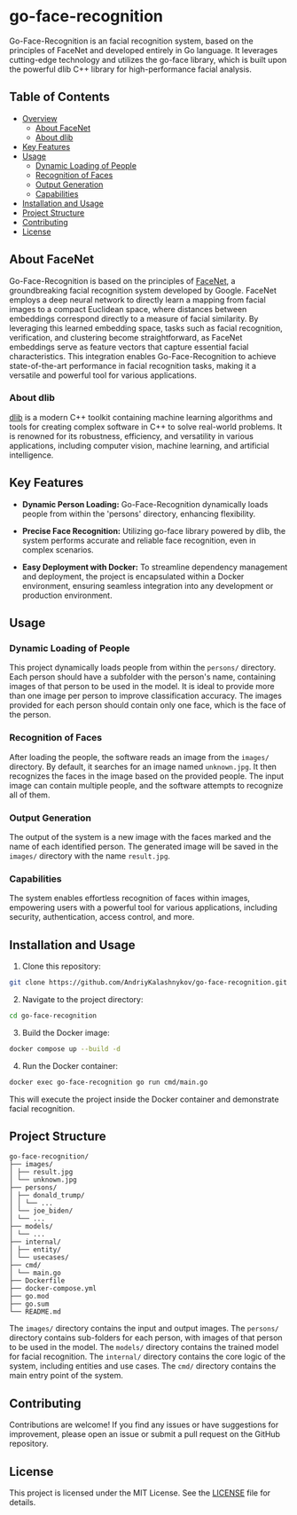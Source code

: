 # go-face-recognition

Go-Face-Recognition is an facial recognition system, based on the principles of FaceNet and developed entirely in Go language. It leverages cutting-edge technology and utilizes the go-face library, which is built upon the powerful dlib C++ library for high-performance facial analysis.

## Table of Contents

- [Overview](#overview)
  - [About FaceNet](#about-facenet)
  - [About dlib](#about-dlib)
- [Key Features](#key-features)
- [Usage](#usage)
  - [Dynamic Loading of People](#dynamic-loading-of-people)
  - [Recognition of Faces](#recognition-of-faces)
  - [Output Generation](#output-generation)
  - [Capabilities](#capabilities)
- [Installation and Usage](#installation-and-usage)
- [Project Structure](#project-structure)
- [Contributing](#contributing)
- [License](#license)

## About FaceNet

Go-Face-Recognition is based on the principles of [FaceNet](https://arxiv.org/abs/1503.03832), a groundbreaking facial recognition system developed by Google. FaceNet employs a deep neural network to directly learn a mapping from facial images to a compact Euclidean space, where distances between embeddings correspond directly to a measure of facial similarity. By leveraging this learned embedding space, tasks such as facial recognition, verification, and clustering become straightforward, as FaceNet embeddings serve as feature vectors that capture essential facial characteristics. This integration enables Go-Face-Recognition to achieve state-of-the-art performance in facial recognition tasks, making it a versatile and powerful tool for various applications.

### About dlib

[dlib](http://dlib.net/) is a modern C++ toolkit containing machine learning algorithms and tools for creating complex software in C++ to solve real-world problems. It is renowned for its robustness, efficiency, and versatility in various applications, including computer vision, machine learning, and artificial intelligence.

## Key Features

- **Dynamic Person Loading:** Go-Face-Recognition dynamically loads people from within the 'persons' directory, enhancing flexibility.

- **Precise Face Recognition:** Utilizing go-face library powered by dlib, the system performs accurate and reliable face recognition, even in complex scenarios.

- **Easy Deployment with Docker:** To streamline dependency management and deployment, the project is encapsulated within a Docker environment, ensuring seamless integration into any development or production environment.

## Usage

### Dynamic Loading of People

This project dynamically loads people from within the `persons/` directory. Each person should have a subfolder with the person's name, containing images of that person to be used in the model. It is ideal to provide more than one image per person to improve classification accuracy. The images provided for each person should contain only one face, which is the face of the person.

### Recognition of Faces

After loading the people, the software reads an image from the `images/` directory. By default, it searches for an image named `unknown.jpg`. It then recognizes the faces in the image based on the provided people. The input image can contain multiple people, and the software attempts to recognize all of them.

### Output Generation

The output of the system is a new image with the faces marked and the name of each identified person. The generated image will be saved in the `images/` directory with the name `result.jpg`.

### Capabilities

The system enables effortless recognition of faces within images, empowering users with a powerful tool for various applications, including security, authentication, access control, and more.

## Installation and Usage

1. Clone this repository:

```bash
git clone https://github.com/AndriyKalashnykov/go-face-recognition.git
```

2. Navigate to the project directory:

```bash
cd go-face-recognition
```

3. Build the Docker image:

```bash
docker compose up --build -d
```

4. Run the Docker container:

```bash
docker exec go-face-recognition go run cmd/main.go
```

This will execute the project inside the Docker container and demonstrate facial recognition.

## Project Structure

```
go-face-recognition/
├── images/
│ ├── result.jpg
│ └── unknown.jpg
├── persons/
│ ├── donald_trump/
│ │ └── ...
│ └── joe_biden/
│ └── ...
├── models/
│ └── ...
├── internal/
│ ├── entity/
│ └── usecases/
├── cmd/
│ └── main.go
├── Dockerfile
├── docker-compose.yml
├── go.mod
├── go.sum
└── README.md
```

The `images/` directory contains the input and output images. The `persons/` directory contains sub-folders for each person, with images of that person to be used in the model. The `models/` directory contains the trained model for facial recognition. The `internal/` directory contains the core logic of the system, including entities and use cases. The `cmd/` directory contains the main entry point of the system.

## Contributing

Contributions are welcome! If you find any issues or have suggestions for improvement, please open an issue or submit a pull request on the GitHub repository.

## License

This project is licensed under the MIT License. See the [LICENSE](LICENSE) file for details.
